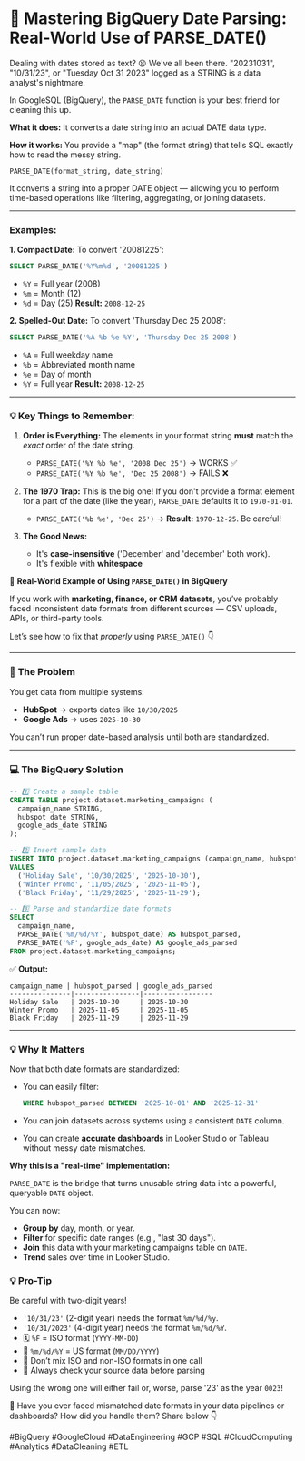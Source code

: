 # 🚀 Mastering BigQuery Date Parsing: Real-World Use of PARSE_DATE()

Dealing with dates stored as text? 😫 We've all been there. "20231031", "10/31/23", or "Tuesday Oct 31 2023" logged as a STRING is a data analyst's nightmare.

In GoogleSQL (BigQuery), the `PARSE_DATE` function is your best friend for cleaning this up.

**What it does:** It converts a date string into an actual DATE data type.

**How it works:** You provide a "map" (the format string) that tells SQL exactly how to read the messy string.

`PARSE_DATE(format_string, date_string)`

It converts a string into a proper DATE object — allowing you to perform time-based operations like filtering, aggregating, or joining datasets.

-----

### Examples:

**1. Compact Date:**
To convert '20081225':

```sql
SELECT PARSE_DATE('%Y%m%d', '20081225')
```

  * `%Y` = Full year (2008)
  * `%m` = Month (12)
  * `%d` = Day (25)
    **Result:** `2008-12-25`

**2. Spelled-Out Date:**
To convert 'Thursday Dec 25 2008':

```sql
SELECT PARSE_DATE('%A %b %e %Y', 'Thursday Dec 25 2008')
```

  * `%A` = Full weekday name
  * `%b` = Abbreviated month name
  * `%e` = Day of month
  * `%Y` = Full year
    **Result:** `2008-12-25`

-----

### 💡 Key Things to Remember:

1.  **Order is Everything:** The elements in your format string **must** match the *exact* order of the date string.

      * `PARSE_DATE('%Y %b %e', '2008 Dec 25')` → WORKS ✅
      * `PARSE_DATE('%Y %b %e', 'Dec 25 2008')` → FAILS ❌

2.  **The 1970 Trap:** This is the big one\! If you don't provide a format element for a part of the date (like the year), `PARSE_DATE` defaults it to `1970-01-01`.

      * `PARSE_DATE('%b %e', 'Dec 25')` → **Result:** `1970-12-25`. Be careful\!

3.  **The Good News:**

      * It's **case-insensitive** ('December' and 'december' both work).
      * It's flexible with **whitespace**


🚀 **Real-World Example of Using `PARSE_DATE()` in BigQuery**

If you work with **marketing, finance, or CRM datasets**, you’ve probably faced inconsistent date formats from different sources — CSV uploads, APIs, or third-party tools.

Let’s see how to fix that *properly* using `PARSE_DATE()` 👇

---

### 🎯 **The Problem**

You get data from multiple systems:

* **HubSpot** → exports dates like `10/30/2025`
* **Google Ads** → uses `2025-10-30`

You can’t run proper date-based analysis until both are standardized.

---

### 💻 **The BigQuery Solution**

```sql
-- 1️⃣ Create a sample table
CREATE TABLE project.dataset.marketing_campaigns (
  campaign_name STRING,
  hubspot_date STRING,
  google_ads_date STRING
);

-- 2️⃣ Insert sample data
INSERT INTO project.dataset.marketing_campaigns (campaign_name, hubspot_date, google_ads_date)
VALUES
  ('Holiday Sale', '10/30/2025', '2025-10-30'),
  ('Winter Promo', '11/05/2025', '2025-11-05'),
  ('Black Friday', '11/29/2025', '2025-11-29');

-- 3️⃣ Parse and standardize date formats
SELECT
  campaign_name,
  PARSE_DATE('%m/%d/%Y', hubspot_date) AS hubspot_parsed,
  PARSE_DATE('%F', google_ads_date) AS google_ads_parsed
FROM project.dataset.marketing_campaigns;
```

✅ **Output:**

```
campaign_name | hubspot_parsed | google_ads_parsed
---------------|----------------|-----------------
Holiday Sale   | 2025-10-30     | 2025-10-30
Winter Promo   | 2025-11-05     | 2025-11-05
Black Friday   | 2025-11-29     | 2025-11-29
```

---

### 💡 **Why It Matters**

Now that both date formats are standardized:

* You can easily filter:

  ```sql
  WHERE hubspot_parsed BETWEEN '2025-10-01' AND '2025-12-31'
  ```
* You can join datasets across systems using a consistent `DATE` column.
* You can create **accurate dashboards** in Looker Studio or Tableau without messy date mismatches.


**Why this is a "real-time" implementation:**

`PARSE_DATE` is the bridge that turns unusable string data into a powerful, queryable `DATE` object.

You can now:

  * **Group by** day, month, or year.
  * **Filter** for specific date ranges (e.g., "last 30 days").
  * **Join** this data with your marketing campaigns table on `DATE`.
  * **Trend** sales over time in Looker Studio.

### 💡 Pro-Tip

Be careful with two-digit years\!

  * `'10/31/23'` (2-digit year) needs the format `%m/%d/%y`.
  * `'10/31/2023'` (4-digit year) needs the format `%m/%d/%Y`.
  * 🗓️ `%F` = ISO format (`YYYY-MM-DD`)
  * 📅 `%m/%d/%Y` = US format (`MM/DD/YYYY`)
  * 🧩 Don’t mix ISO and non-ISO formats in one call
  * 🧹 Always check your source data before parsing


Using the wrong one will either fail or, worse, parse '23' as the year `0023`\!

💬 Have you ever faced mismatched date formats in your data pipelines or dashboards?
How did you handle them? Share below 👇

#BigQuery #GoogleCloud #DataEngineering #GCP #SQL #CloudComputing #Analytics #DataCleaning #ETL


